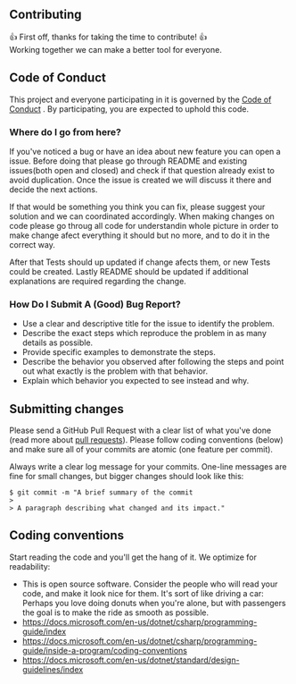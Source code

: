 ## Contributing

👍 First off, thanks for taking the time to contribute! 👍<br>
Working together we can make a better tool for everyone.

## Code of Conduct

This project and everyone participating in it is governed by the [Code of Conduct](CODE_OF_CONDUCT.md) . By participating, you are expected to uphold this code.

### Where do I go from here?

If you've noticed a bug or have an idea about new feature you can open a issue.
Before doing that please go through README and existing issues(both open and closed) and check if that question already exist to avoid duplication.
Once the issue is created we will discuss it there and decide the next actions.

If that would be something you think you can fix, please suggest your solution and we can coordinated accordingly.
When making changes on code please go throug all code for understandin whole picture in order to make change afect everything it should but no more, and to do it in the correct way.

After that Tests should up updated if change afects them, or new Tests could be created.
Lastly README should be updated if additional explanations are required regarding the change.

### How Do I Submit A (Good) Bug Report?
- Use a clear and descriptive title for the issue to identify the problem.
- Describe the exact steps which reproduce the problem in as many details as possible.
- Provide specific examples to demonstrate the steps. 
- Describe the behavior you observed after following the steps and point out what exactly is the problem with that behavior.
- Explain which behavior you expected to see instead and why.

## Submitting changes

Please send a GitHub Pull Request with a clear list of what you've done (read more about [pull requests](https://help.github.com/articles/about-pull-requests/)). Please follow coding conventions (below) and make sure all of your commits are atomic (one feature per commit).

Always write a clear log message for your commits. One-line messages are fine for small changes, but bigger changes should look like this:

    $ git commit -m "A brief summary of the commit
    > 
    > A paragraph describing what changed and its impact."

## Coding conventions

Start reading the code and you'll get the hang of it. We optimize for readability:

  * This is open source software. Consider the people who will read your code, and make it look nice for them. It's sort of like driving a car: Perhaps you love doing donuts when you're alone, but with passengers the goal is to make the ride as smooth as possible.
  * https://docs.microsoft.com/en-us/dotnet/csharp/programming-guide/index
  * https://docs.microsoft.com/en-us/dotnet/csharp/programming-guide/inside-a-program/coding-conventions
  * https://docs.microsoft.com/en-us/dotnet/standard/design-guidelines/index
